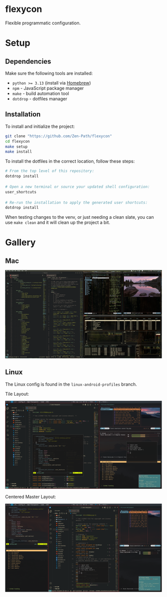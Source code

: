 # flexycon

Flexible programmatic configuration.

# Setup

## Dependencies

Make sure the following tools are installed:

- `python >= 3.13` (install via [Homebrew](https://brew.sh))
- `npm` - JavaScript package manager
- `make` - build automation tool
- `dotdrop` - dotfiles manager

## Installation

To install and initialize the project:

```sh
git clone "https://github.com/Zen-Path/flexycon"
cd flexycon
make setup
make install
```

To install the dotfiles in the correct location, follow these steps:

```sh
# From the top level of this repository:
dotdrop install

# Open a new terminal or source your updated shell configuration:
user_shortcuts

# Re-run the installation to apply the generated user shortcuts:
dotdrop install
```

When testing changes to the venv, or just needing a clean slate, you can use `make clean` and it will clean up the project a bit.

# Gallery

## Mac

![Full Screen](./docs/static/mac-full-screen.png "Full Screen")

## Linux

The Linux config is found in the `linux-android-profiles` branch.

Tile Layout:

![Tile Layout](./docs/static/full-screen_tile.png "Tile Layout")

Centered Master Layout:

![Centered Master Layout](./docs/static/full-screen_centered-master.png "Centered Master Layout")

